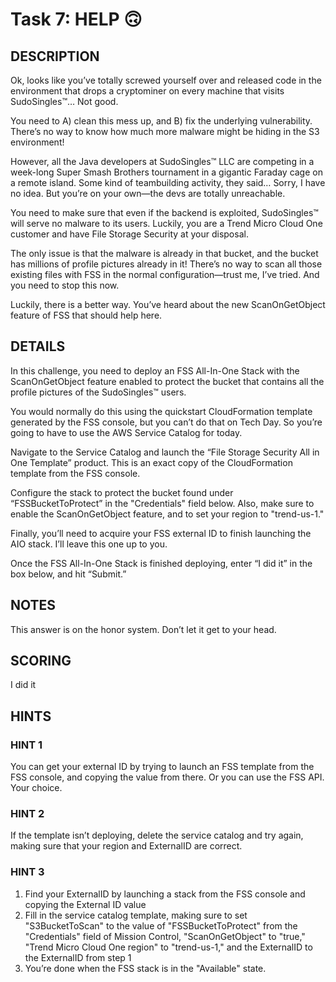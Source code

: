 # Task 7: HELP 🙃

## DESCRIPTION

Ok, looks like you’ve totally screwed yourself over and released code in the environment that drops a cryptominer on every machine that visits SudoSingles™… Not good.

You need to A) clean this mess up, and B) fix the underlying vulnerability. There’s no way to know how much more malware might be hiding in the S3 environment!

However, all the Java developers at SudoSingles™ LLC are competing in a week-long Super Smash Brothers tournament in a gigantic Faraday cage on a remote island. Some kind of teambuilding activity, they said… Sorry, I have no idea. But you’re on your own—the devs are totally unreachable.

You need to make sure that even if the backend is exploited, SudoSingles™ will serve no malware to its users. Luckily, you are a Trend Micro Cloud One customer and have File Storage Security at your disposal.

The only issue is that the malware is already in that bucket, and the bucket has millions of profile pictures already in it! There’s no way to scan all those existing files with FSS in the normal configuration—trust me, I’ve tried. And you need to stop this now.

Luckily, there is a better way. You’ve heard about the new ScanOnGetObject feature of FSS that should help here.

## DETAILS

In this challenge, you need to deploy an FSS All-In-One Stack with the ScanOnGetObject feature enabled to protect the bucket that contains all the profile pictures of the SudoSingles™ users.


You would normally do this using the quickstart CloudFormation template generated by the FSS console, but you can’t do that on Tech Day. So you’re going to have to use the AWS Service Catalog for today.

Navigate to the Service Catalog and launch the “File Storage Security All in One Template” product. This is an exact copy of the CloudFormation template from the FSS console.

Configure the stack to protect the bucket found under “FSSBucketToProtect” in the "Credentials" field below. Also, make sure to enable the ScanOnGetObject feature, and to set your region to "trend-us-1."

Finally, you’ll need to acquire your FSS external ID to finish launching the AIO stack. I’ll leave this one up to you.

Once the FSS All-In-One Stack is finished deploying, enter “I did it” in the box below, and hit “Submit.”

## NOTES

This answer is on the honor system. Don’t let it get to your head.

## SCORING

I did it

## HINTS

### HINT 1

You can get your external ID by trying to launch an FSS template from the FSS console, and copying the value from there. Or you can use the FSS API. Your choice.

### HINT 2

If the template isn’t deploying, delete the service catalog and try again, making sure that your region and ExternalID are correct.

### HINT 3

1. Find your ExternalID by launching a stack from the FSS console and copying the External ID value
2. Fill in the service catalog template, making sure to set "S3BucketToScan" to the value of "FSSBucketToProtect" from the "Credentials" field of Mission Control, "ScanOnGetObject" to "true," "Trend Micro Cloud One region" to "trend-us-1," and the ExternalID to the ExternalID from step 1
3. You’re done when the FSS stack is in the "Available" state.
